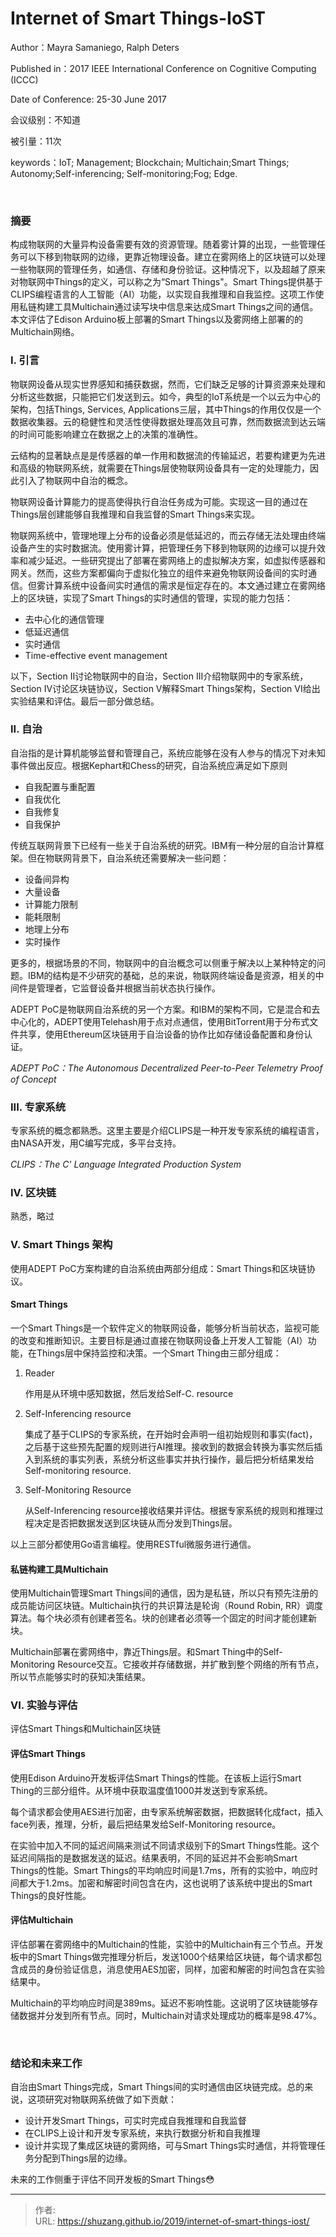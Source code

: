 # Internet of Smart Things-IoST


Author：Mayra Samaniego, Ralph Deters

Published in：2017 IEEE International Conference on Cognitive Computing (ICCC)

Date of Conference: 25-30 June 2017

会议级别：不知道

被引量：11次

keywords：IoT; Management; Blockchain; Multichain;Smart Things; Autonomy;Self-inferencing; Self-monitoring;Fog; Edge.

<br/>

### 摘要

构成物联网的大量异构设备需要有效的资源管理。随着雾计算的出现，一些管理任务可以下移到物联网的边缘，更靠近物理设备。建立在雾网络上的区块链可以处理一些物联网的管理任务，如通信、存储和身份验证。这种情况下，以及超越了原来对物联网中Things的定义，可以称之为“Smart Things"。Smart Things提供基于CLIPS编程语言的人工智能（AI）功能，以实现自我推理和自我监控。这项工作使用私链构建工具Multichain通过读写块中信息来达成Smart Things之间的通信。本文评估了Edison Arduino板上部署的Smart Things以及雾网络上部署的的Multichain网络。

<!--more-->

### I. 引言

物联网设备从现实世界感知和捕获数据，然而，它们缺乏足够的计算资源来处理和分析这些数据，只能把它们发送到云。如今，典型的IoT系统是一个以云为中心的架构，包括Things, Services, Applications三层，其中Things的作用仅仅是一个数据收集器。云的稳健性和灵活性使得数据处理高效且可靠，然而数据流到达云端的时间可能影响建立在数据之上的决策的准确性。

云结构的显著缺点是是传感器的单一作用和数据流的传输延迟，若要构建更为先进和高级的物联网系统，就需要在Things层使物联网设备具有一定的处理能力，因此引入了物联网中自治的概念。

物联网设备计算能力的提高使得执行自治任务成为可能。实现这一目的通过在Things层创建能够自我推理和自我监督的Smart Things来实现。

物联网系统中，管理地理上分布的设备必须是低延迟的，而云存储无法处理由终端设备产生的实时数据流。使用雾计算，把管理任务下移到物联网的边缘可以提升效率和减少延迟。一些研究提出了部署在雾网络上的虚拟解决方案，如虚拟传感器和网关。然而，这些方案都偏向于虚拟化独立的组件来避免物联网设备间的实时通信。但雾计算系统中设备间实时通信的需求是恒定存在的。本文通过建立在雾网络上的区块链，实现了Smart Things的实时通信的管理，实现的能力包括：

- 去中心化的通信管理
- 低延迟通信
- 实时通信
- Time-effective event management

以下，Section II讨论物联网中的自治，Section III介绍物联网中的专家系统，Section IV讨论区块链协议，Section V解释Smart Things架构，Section VI给出实验结果和评估。最后一部分做总结。

### II. 自治

自治指的是计算机能够监督和管理自己，系统应能够在没有人参与的情况下对未知事件做出反应。根据Kephart和Chess的研究，自治系统应满足如下原则

- 自我配置与重配置
- 自我优化
- 自我修复
- 自我保护

传统互联网背景下已经有一些关于自治系统的研究。IBM有一种分层的自治计算框架。但在物联网背景下，自治系统还需要解决一些问题：

- 设备间异构
- 大量设备
- 计算能力限制
- 能耗限制
- 地理上分布
- 实时操作

更多的，根据场景的不同，物联网中的自治概念可以侧重于解决以上某种特定的问题。IBM的结构是不少研究的基础，总的来说，物联网终端设备是资源，相关的中间件是管理者，它监督设备并根据当前状态执行操作。

ADEPT PoC是物联网自治系统的另一个方案。和IBM的架构不同，它是混合和去中心化的，ADEPT使用Telehash用于点对点通信，使用BitTorrent用于分布式文件共享，使用Ethereum区块链用于自治设备的协作比如存储设备配置和身份认证。

*ADEPT PoC：The Autonomous Decentralized Peer-to-Peer Telemetry Proof of Concept*

### III. 专家系统

专家系统的概念都熟悉。这里主要是介绍CLIPS是一种开发专家系统的编程语言，由NASA开发，用C编写完成，多平台支持。

*CLIPS：The C' Language Integrated Production System*

### IV. 区块链

熟悉，略过

### V. Smart Things 架构

使用ADEPT PoC方案构建的自治系统由两部分组成：Smart Things和区块链协议。

#### Smart Things

一个Smart Things是一个软件定义的物联网设备，能够分析当前状态，监视可能的改变和推断知识。主要目标是通过直接在物联网设备上开发人工智能（AI）功能，在Things层中保持监控和决策。一个Smart Thing由三部分组成：

1. Reader

   作用是从环境中感知数据，然后发给Self-C. resource

2. Self-Inferencing resource

   集成了基于CLIPS的专家系统，在开始时会声明一组初始规则和事实(fact)，之后基于这些预先配置的规则进行AI推理。接收到的数据会转换为事实然后插入到系统的事实列表，系统分析这些事实并执行操作，最后把分析结果发给Self-monitoring resource.

3. Self-Monitoring Resource

   从Self-Inferencing resource接收结果并评估。根据专家系统的规则和推理过程决定是否把数据发送到区块链从而分发到Things层。

以上三部分都使用Go语言编程。使用RESTful微服务进行通信。

#### 私链构建工具Multichain

使用Multichain管理Smart Things间的通信，因为是私链，所以只有预先注册的成员能访问区块链。Multichain执行的共识算法是轮询（Round Robin, RR）调度算法。每个块必须有创建者签名。块的创建者必须等一个固定的时间才能创建新块。

Multichain部署在雾网络中，靠近Things层。和Smart Thing中的Self-Monitoring Resource交互。它接收并存储数据，并扩散到整个网络的所有节点，所以节点能够实时的获知决策结果。

### VI. 实验与评估

评估Smart Things和Multichain区块链

#### 评估Smart Things

使用Edison Arduino开发板评估Smart Things的性能。在该板上运行Smart Thing的三部分组件。从环境中获取温度值1000并发送到专家系统。

每个请求都会使用AES进行加密，由专家系统解密数据，把数据转化成fact，插入face列表，推理，分析，最后把结果发给Self-Monitoring resource。

在实验中加入不同的延迟间隔来测试不同请求级别下的Smart Things性能。这个延迟间隔指的是数据发送的延迟。结果表明，不同的延迟并不会影响Smart Things的性能。Smart Things的平均响应时间是1.7ms，所有的实验中，响应时间都大于1.2ms。加密和解密时间包含在内，这也说明了该系统中提出的Smart Things的良好性能。

#### 评估Multichain

评估部署在雾网络中的Multichain的性能，实验中的Multichain有三个节点。开发板中的Smart Things做完推理分析后，发送1000个结果给区块链，每个请求都包含成员的身份验证信息，消息使用AES加密，同样，加密和解密的时间包含在实验结果中。

Multichain的平均响应时间是389ms。延迟不影响性能。这说明了区块链能够存储数据并分发到所有节点。同时，Multichain对请求处理成功的概率是98.47%。

<br/>

### 结论和未来工作

自治由Smart Things完成，Smart Things间的实时通信由区块链完成。总的来说，这项研究对物联网系统做了如下贡献：

- 设计开发Smart Things，可实时完成自我推理和自我监督
- 在CLIPS上设计和开发专家系统，来执行数据分析和自我推理
- 设计并实现了集成区块链的雾网络，可与Smart Things实时通信，并将管理任务分配到Things层的边缘。

未来的工作侧重于评估不同开发板的Smart Things:flushed:


---

> 作者:   
> URL: https://shuzang.github.io/2019/internet-of-smart-things-iost/  

